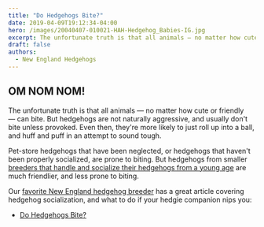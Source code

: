 ```yaml
---
title: "Do Hedgehogs Bite?"
date: 2019-04-09T19:12:34-04:00
hero: /images/20040407-010021-HAH-Hedgehog_Babies-IG.jpg
excerpt: The unfortunate truth is that all animals — no matter how cute or friendly — can bite. But hedgehogs are not naturally aggressive, and usually don't bite unless provoked. Even then, they're more likely to just roll up into a ball, and huff and puff in an attempt to sound tough.
draft: false
authors:
  - New England Hedgehogs
---
```


## OM NOM NOM! 

The unfortunate truth is that all animals — no matter how cute or friendly — can bite. But hedgehogs are not naturally aggressive, and usually don't bite unless provoked. Even then, they're more likely to just roll up into a ball, and huff and puff in an attempt to sound tough.

Pet-store hedgehogs that have been neglected, or hedgehogs that haven't been properly socialized, are prone to biting. But hedgehogs from smaller [breeders that handle and socialize their hedgehogs from a young age](https://www.hamorhollow.com/) are much friendlier, and less prone to biting.

Our [favorite New England hedgehog breeder](https://www.hamorhollow.com/) has a great article covering hedgehog socialization, and what to do if your hedgie companion nips you:

- [Do Hedgehogs Bite?](https://www.hamorhollow.com/articles/do-hedgehogs-bite)
